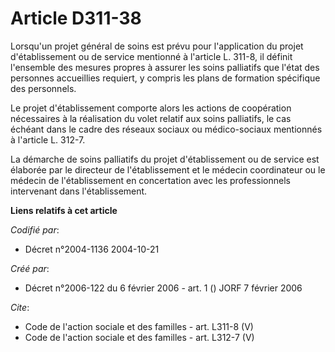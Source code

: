 # Article D311-38

Lorsqu'un projet général de soins est prévu pour l'application du projet d'établissement ou de service mentionné à l'article
L. 311-8, il définit l'ensemble des mesures propres à assurer les soins palliatifs que l'état des personnes accueillies
requiert, y compris les plans de formation spécifique des personnels. 

Le projet d'établissement comporte alors les actions de coopération nécessaires à la réalisation du volet relatif aux soins
palliatifs, le cas échéant dans le cadre des réseaux sociaux ou médico-sociaux mentionnés à l'article L. 312-7. 

La démarche de soins palliatifs du projet d'établissement ou de service est élaborée par le directeur de l'établissement et
le médecin coordinateur ou le médecin de l'établissement en concertation avec les professionnels intervenant dans
l'établissement.

**Liens relatifs à cet article**

_Codifié par_:

  - Décret n°2004-1136 2004-10-21

_Créé par_:

  - Décret n°2006-122 du 6 février 2006 - art. 1 () JORF 7 février 2006

_Cite_:

  - Code de l'action sociale et des familles - art. L311-8 (V)
  - Code de l'action sociale et des familles - art. L312-7 (V)
